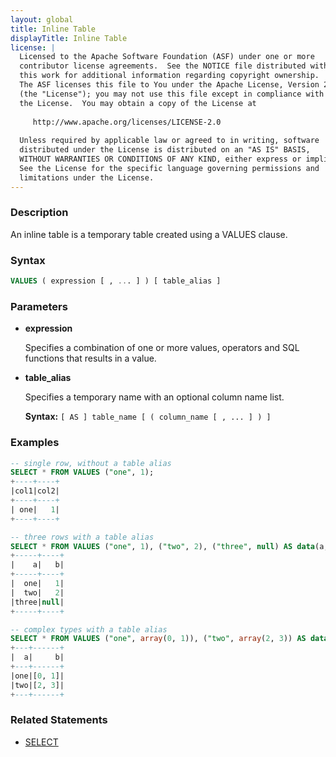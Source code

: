 ```yaml
---
layout: global
title: Inline Table
displayTitle: Inline Table
license: |
  Licensed to the Apache Software Foundation (ASF) under one or more
  contributor license agreements.  See the NOTICE file distributed with
  this work for additional information regarding copyright ownership.
  The ASF licenses this file to You under the Apache License, Version 2.0
  (the "License"); you may not use this file except in compliance with
  the License.  You may obtain a copy of the License at
 
     http://www.apache.org/licenses/LICENSE-2.0
 
  Unless required by applicable law or agreed to in writing, software
  distributed under the License is distributed on an "AS IS" BASIS,
  WITHOUT WARRANTIES OR CONDITIONS OF ANY KIND, either express or implied.
  See the License for the specific language governing permissions and
  limitations under the License.
---
```


### Description

An inline table is a temporary table created using a VALUES clause.

### Syntax

```sql
VALUES ( expression [ , ... ] ) [ table_alias ]
```

### Parameters

* **expression**

    Specifies a combination of one or more values, operators and SQL functions that results in a value.

* **table_alias**

    Specifies a temporary name with an optional column name list.

    **Syntax:** `[ AS ] table_name [ ( column_name [ , ... ] ) ]`

### Examples

```sql
-- single row, without a table alias
SELECT * FROM VALUES ("one", 1);
+----+----+
|col1|col2|
+----+----+
| one|   1|
+----+----+

-- three rows with a table alias
SELECT * FROM VALUES ("one", 1), ("two", 2), ("three", null) AS data(a, b);
+-----+----+
|    a|   b|
+-----+----+
|  one|   1|
|  two|   2|
|three|null|
+-----+----+

-- complex types with a table alias
SELECT * FROM VALUES ("one", array(0, 1)), ("two", array(2, 3)) AS data(a, b);
+---+------+
|  a|     b|
+---+------+
|one|[0, 1]|
|two|[2, 3]|
+---+------+
```

### Related Statements

* [SELECT](sql-ref-syntax-qry-select.html)
